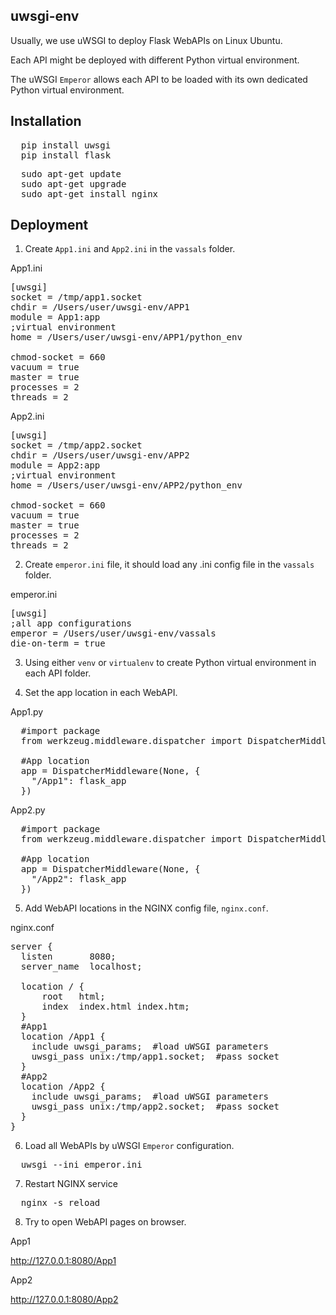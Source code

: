 ## uwsgi-env
Usually, we use uWSGI to deploy Flask WebAPIs on Linux Ubuntu.

Each API might be deployed with different Python virtual environment.

The uWSGI `Emperor` allows each API to be loaded with its own dedicated Python virtual environment.

## Installation
<pre lang="python">
  pip install uwsgi
  pip install flask
</pre>
<pre lang="bash">
  sudo apt-get update
  sudo apt-get upgrade
  sudo apt-get install nginx
</pre>

## Deployment
1. Create `App1.ini` and `App2.ini` in the `vassals` folder.

App1.ini
<pre lang="bash">
[uwsgi]
socket = /tmp/app1.socket
chdir = /Users/user/uwsgi-env/APP1
module = App1:app
;virtual environment
home = /Users/user/uwsgi-env/APP1/python_env

chmod-socket = 660
vacuum = true
master = true
processes = 2
threads = 2
</pre>

App2.ini
<pre lang="bash">
[uwsgi]
socket = /tmp/app2.socket
chdir = /Users/user/uwsgi-env/APP2
module = App2:app
;virtual environment
home = /Users/user/uwsgi-env/APP2/python_env

chmod-socket = 660
vacuum = true
master = true
processes = 2
threads = 2
</pre>

2. Create `emperor.ini` file, it should load any .ini config file in the `vassals` folder.

emperor.ini
<pre lang="bash">
[uwsgi]
;all app configurations
emperor = /Users/user/uwsgi-env/vassals
die-on-term = true
</pre>

3. Using either `venv` or `virtualenv` to create Python virtual environment in each API folder.

4. Set the app location in each WebAPI.

App1.py
<pre lang="python">
  #import package
  from werkzeug.middleware.dispatcher import DispatcherMiddleware

  #App location
  app = DispatcherMiddleware(None, {
    "/App1": flask_app
  })
</pre>

App2.py
<pre lang="python">
  #import package
  from werkzeug.middleware.dispatcher import DispatcherMiddleware

  #App location
  app = DispatcherMiddleware(None, {
    "/App2": flask_app
  })
</pre>

5. Add WebAPI locations in the NGINX config file, `nginx.conf`.

nginx.conf
<pre lang="bash">
server {
  listen       8080;
  server_name  localhost;

  location / {
      root   html;
      index  index.html index.htm;
  }
  #App1
  location /App1 {
    include uwsgi_params;  #load uWSGI parameters
    uwsgi_pass unix:/tmp/app1.socket;  #pass socket
  }
  #App2
  location /App2 {
    include uwsgi_params;  #load uWSGI parameters
    uwsgi_pass unix:/tmp/app2.socket;  #pass socket
  }
}
</pre>

6. Load all WebAPIs by uWSGI `Emperor` configuration.
<pre lang="bash">
  uwsgi --ini emperor.ini
</pre>

7. Restart NGINX service
<pre lang="bash">
  nginx -s reload
</pre>

8. Try to open WebAPI pages on browser.

App1

<a href="http://127.0.0.1:8080/App1" target="_blank">http://127.0.0.1:8080/App1</a>

App2

<a href="http://127.0.0.1:8080/App2" target="_blank">http://127.0.0.1:8080/App2</a>
